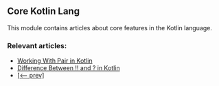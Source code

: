 ## Core Kotlin Lang

This module contains articles about core features in the Kotlin language.

### Relevant articles:
- [Working With Pair in Kotlin](https://www.baeldung.com/kotlin/pair-class)
- [Difference Between !! and ? in Kotlin](https://www.baeldung.com/kotlin/nullability-operators-difference)
- [[<-- prev]](/core-kotlin-modules/core-kotlin-lang-3)
